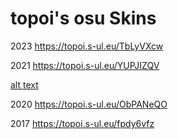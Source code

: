 # topoi's osu Skins

2023
https://topoi.s-ul.eu/TbLyVXcw



2021
https://topoi.s-ul.eu/YUPJIZQV

[alt text](https://github.com/topoi-dev/topoi/blob/main/-%20Topoi%202017_preview.jpg?raw=true)

2020
https://topoi.s-ul.eu/ObPANeQO

2017
https://topoi.s-ul.eu/fpdy6vfz
